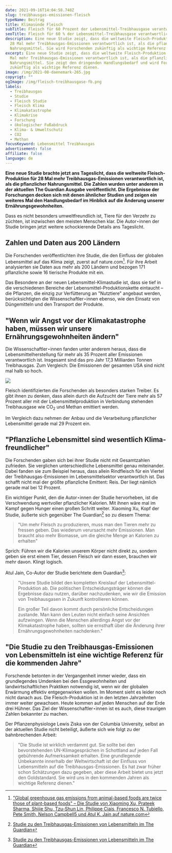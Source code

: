 ```yaml
---
date: 2021-09-16T14:04:58.748Z
slug: treibhausgas-emissionen-fleisch
typeName: Beitrag
title: Klimasünde Fleisch
subTitle: Fleisch für 60 Prozent der Lebensmittel-Treibhausgase verantwortlich
seoTitle: Fleisch für 60 % der Lebensmittel-Treibhausgase verantwortlich
description: Eine neue Studie zeigt, dass die weltweite Fleisch-Produktion für
  28 Mal mehr Treibhausgas-Emissionen verantwortlich ist, als die pflanzlicher
  Nahrungsmittel. Sie wird Forschenden zukünftig als wichtige Referenz dienen.
excerpt: Eine neue Studie zeigt, dass die weltweite Fleisch-Produktion für 28
  Mal mehr Treibhausgas-Emissionen verantwortlich ist, als die pflanzlicher
  Nahrungsmittel. Sie zeigt den dringenden Handlungsbedarf und wird Forschenden
  zukünftig als wichtige Referenz dienen.
image: /img/2021-08-daenemark-265.jpg
copyrigt: ""
ogImage: /img/fleisch-treibhausgase-fb.png
labels:
  - Treibhausgas
  - Studie
  - Fleisch Studie
  - Fleisch Klima
  - Klimakatastrophe
  - Klimakrise
  - Forschung
  - ökologischer Fußabdruck
  - Klima- & Umweltschutz
  - CO2
  - Methan
focusKeyword: Lebensmittel Treibhausgas
advertisement: false
affiliate: false
language: de
---
```

**Eine neue Studie brachte jetzt ans Tageslicht, dass die weltweite Fleisch-Produktion für 28 Mal mehr Treibhausgas-Emissionen verantwortlich ist, als die pflanzlicher Nahrungsmittel. Die Zahlen wurden unter anderem in der aktuellen The Guardian Ausgabe veröffentlicht. Die Ergebnisse der Forschungen decken sich mit denen ähnlicher Studien und zeigen ein weiteres Mal den Handlungsbedarf im Hinblick auf die Änderung unserer Ernährungsgewohnheiten.**

Dass es nicht besonders umweltfreundlich ist, Tiere für den Verzehr zu züchten, ist inzwischen den meisten Menschen klar. Die Autor⋆innen der Studie bringen jetzt weitere schockierende Details ans Tageslicht.

## Zahlen und Daten aus 200 Ländern

Die Forschenden veröffentlichten ihre Studie, die den Einfluss der globalen Lebensmittel auf das Klima zeigt, zuerst auf nature.com[^2]. Für ihre Arbeit analysierten sie Daten aus mehr als 200 Ländern und bezogen 171 pflanzliche sowie 16 tierische Produkte mit ein.

Das Besondere an der neuen Lebensmittel-Klimastudie ist, dass sie tief in die verschiedenen Bereiche der Lebensmittel-Produktionskette eintaucht – die Pflanzen, die einzig zur Verfütterung an "Nutztiere" angebaut werden, berücksichtigten die Wissenschaftler⋆innen ebenso, wie den Einsatz von Düngemitteln und den Transport der Produkte.

## "Wenn wir Angst vor der Klimakatastrophe haben, müssen wir unsere Ernährungsgewohnheiten ändern"

Die Wissenschaftler⋆innen fanden unter anderem heraus, dass die Lebensmittelherstellung für mehr als 35 Prozent aller Emissionen verantwortlich ist. Insgesamt sind das pro Jahr 17,3 Milliarden Tonnen Treibhausgas. Zum Vergleich: Die Emissionen der gesamten USA sind nicht mal halb so hoch.

![](/img/2021-08-daenemark-243.jpg)

Fleisch identifizierten die Forschenden als besonders starken Treiber. Es gibt ihnen zu denken, dass allein durch die Aufzucht der Tiere mehr als 57 Prozent aller mit der Lebensmittelproduktion in Verbindung stehenden Treibhausgase wie CO<sub>2</sub> und Methan emittiert werden.

Im Vergleich dazu nehmen der Anbau und die Verarbeitung pflanzlicher Lebensmittel gerade mal 29 Prozent ein.

## "Pflanzliche Lebensmittel sind wesentlich Klima-freundlicher"

Die Forschenden gaben sich bei ihrer Studie nicht mit Gesamtzahlen zufrieden. Sie verglichen unterschiedliche Lebensmittel genau miteinander. Dabei fanden sie zum Beispiel heraus, dass allein Rindfleisch für ein Viertel der Treibhausgas-Emissionen im Lebensmittelsektor verantwortlich ist. Das schafft nicht mal der größte pflanzliche Emittent: Reis. Der liegt nämlich gerade mal bei 12 Prozent.

Ein wichtiger Punkt, den die Autor⋆innen der Studie hervorheben, ist die Verschwendung wertvoller pflanzlicher Kalorien. Mit ihnen wäre mal im Kampf gegen Hunger einen großen Schritt weiter. Xiaoming Xu, Kopf der Studie, äußerte sich gegenüber The Guardian[^1] so zu diesem Thema:

> "Um mehr Fleisch zu produzieren, muss man den Tieren mehr zu fressen geben. Das wiederum verursacht mehr Emissionen. Man braucht also mehr Biomasse, um die gleiche Menge an Kalorien zu erhalten"

Sprich: Führen wir die Kalorien unserem Körper nicht direkt zu, sondern geben sie erst einem Tier, dessen Fleisch wir dann essen, brauchen wir mehr davon. Klingt logisch.

Atul Jain, Co-Autor der Studie berichtete dem Guardian[^1]:

> "Unsere Studie bildet den kompletten Kreislauf der Lebensmittel-Produktion ab. Die politischen Entscheidungsträger können die Ergebnisse dazu nutzen, darüber nachzudenken, wie wir die Emission von Treibhausgasen in Zukunft kontrollieren können.
>
> Ein großer Teil davon kommt durch persönliche Entscheidungen zustande. Man kann den Leuten nicht einfach seine Ansichten aufzwingen. Wenn die Menschen allerdings Angst vor der Klimakatastrophe haben, sollten sie ernsthaft über die Änderung ihrer Ernährungsgewohnheiten nachdenken."

## "Die Studie zu den Treibhausgas-Emissionen von Lebensmitteln ist eine wichtige Referenz für die kommenden Jahre"

Forschende betonten in der Vergangenheit immer wieder, dass ein grundlegendes Umdenken bei den Essgewohnheiten und landwirtschaftlichen Praktiken notwendig ist, wenn wir der globalen Erwärmung effektiv entgegenwirken wollen. Im Moment sieht es leider noch nicht danach aus. Die Fleisch-Produktion ist in den letzten Jahrzehnten immer weiter gewachsen. Heute kommen auf jeden Menschen auf der Erde drei Hühner. Das Ziel der Wissenschaftler⋆innen ist es auch, diese traurigen Zahlen bekannter zu machen.

Der Pflanzenphysiologe Lewis Ziska von der Columbia University, selbst an der aktuellen Studie nicht beteiligt, äußerte sich wie folgt zu der bahnbrechenden Arbeit:

> "Die Studie ist wirklich verdammt gut. Sie sollte bei den bevorstehenden UN-Klimagesprächen in Schottland auf jeden Fall gebührende Aufmerksamkeit erhalten. Eine grundlegende Unbekannte innerhalb der Weltwirtschaft ist der Einfluss von Lebensmitteln auf die Treibhausgas-Emissionen. Es hat zwar früher schon Schätzungen dazu gegeben, aber diese Arbeit bietet uns jetzt den Goldstandard. Sie wird uns in den kommenden Jahren als wichtige Referenz dienen."

[^1]: [Studie zu den Treibhausgas-Emissionen von Lebensmitteln im The Guardian](https://www.theguardian.com/environment/2021/sep/13/meat-greenhouses-gases-food-production-study)

[^2]: ["Global greenhouse gas emissions from animal-based foods are twice those of plant-based foods" – Die Studie von Xiaoming Xu, Prateek Sharma, Shijie Shu, Tzu-Shun Lin, Philippe Ciais, Francesco N. Tubiello, Pete Smith, Nelson Campbell5 und Atul K. Jain auf nature.com](https://www.nature.com/articles/s43016-021-00358-x.epdf)